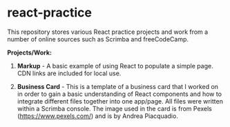 # react-practice
This repository stores various React practice projects and work from a number of online sources such as Scrimba and freeCodeCamp. 

**Projects/Work:**
1. **Markup** - A basic example of using React to populate a simple page. CDN links are included for local use.

2. **Business Card** - This is a template of a business card that I worked on in order to gain a basic understanding of React components and how to integrate different files together into one app/page. All files were written within a Scrimba console. The image used in the card is from Pexels (https://www.pexels.com/) and is by Andrea Piacquadio. 
   
